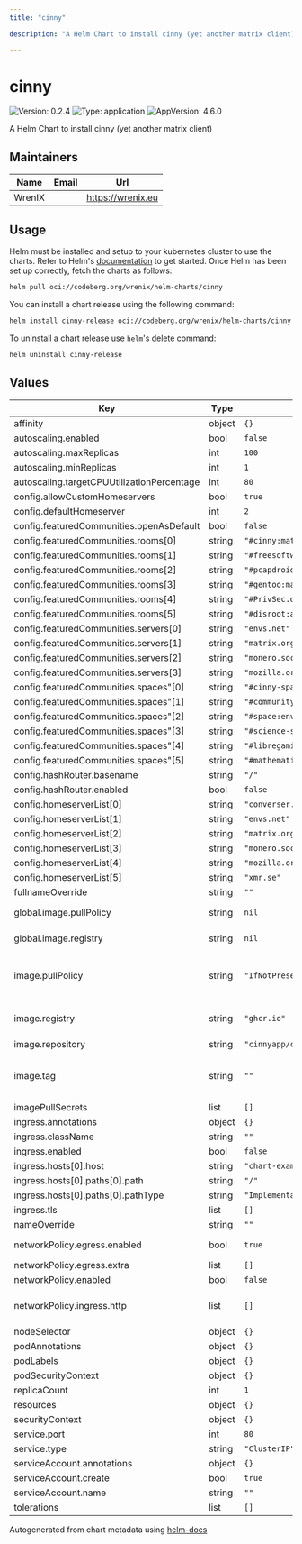 ```yaml
---
title: "cinny"

description: "A Helm Chart to install cinny (yet another matrix client)"

---
```


# cinny

![Version: 0.2.4](https://img.shields.io/badge/Version-0.2.4-informational?style=flat-square) ![Type: application](https://img.shields.io/badge/Type-application-informational?style=flat-square) ![AppVersion: 4.6.0](https://img.shields.io/badge/AppVersion-4.6.0-informational?style=flat-square)

A Helm Chart to install cinny (yet another matrix client)

## Maintainers

| Name | Email | Url |
| ---- | ------ | --- |
| WrenIX |  | <https://wrenix.eu> |

## Usage

Helm must be installed and setup to your kubernetes cluster to use the charts.
Refer to Helm's [documentation](https://helm.sh/docs) to get started.
Once Helm has been set up correctly, fetch the charts as follows:

```bash
helm pull oci://codeberg.org/wrenix/helm-charts/cinny
```

You can install a chart release using the following command:

```bash
helm install cinny-release oci://codeberg.org/wrenix/helm-charts/cinny --values values.yaml
```

To uninstall a chart release use `helm`'s delete command:

```bash
helm uninstall cinny-release
```

## Values

| Key | Type | Default | Description |
|-----|------|---------|-------------|
| affinity | object | `{}` |  |
| autoscaling.enabled | bool | `false` |  |
| autoscaling.maxReplicas | int | `100` |  |
| autoscaling.minReplicas | int | `1` |  |
| autoscaling.targetCPUUtilizationPercentage | int | `80` |  |
| config.allowCustomHomeservers | bool | `true` |  |
| config.defaultHomeserver | int | `2` |  |
| config.featuredCommunities.openAsDefault | bool | `false` |  |
| config.featuredCommunities.rooms[0] | string | `"#cinny:matrix.org"` |  |
| config.featuredCommunities.rooms[1] | string | `"#freesoftware:matrix.org"` |  |
| config.featuredCommunities.rooms[2] | string | `"#pcapdroid:matrix.org"` |  |
| config.featuredCommunities.rooms[3] | string | `"#gentoo:matrix.org"` |  |
| config.featuredCommunities.rooms[4] | string | `"#PrivSec.dev:arcticfoxes.net"` |  |
| config.featuredCommunities.rooms[5] | string | `"#disroot:aria-net.org"` |  |
| config.featuredCommunities.servers[0] | string | `"envs.net"` |  |
| config.featuredCommunities.servers[1] | string | `"matrix.org"` |  |
| config.featuredCommunities.servers[2] | string | `"monero.social"` |  |
| config.featuredCommunities.servers[3] | string | `"mozilla.org"` |  |
| config.featuredCommunities.spaces"[0] | string | `"#cinny-space:matrix.org"` |  |
| config.featuredCommunities.spaces"[1] | string | `"#community:matrix.org"` |  |
| config.featuredCommunities.spaces"[2] | string | `"#space:envs.net"` |  |
| config.featuredCommunities.spaces"[3] | string | `"#science-space:matrix.org"` |  |
| config.featuredCommunities.spaces"[4] | string | `"#libregaming-games:tchncs.de"` |  |
| config.featuredCommunities.spaces"[5] | string | `"#mathematics-on:matrix.org"` |  |
| config.hashRouter.basename | string | `"/"` |  |
| config.hashRouter.enabled | bool | `false` |  |
| config.homeserverList[0] | string | `"converser.eu"` |  |
| config.homeserverList[1] | string | `"envs.net"` |  |
| config.homeserverList[2] | string | `"matrix.org"` |  |
| config.homeserverList[3] | string | `"monero.social"` |  |
| config.homeserverList[4] | string | `"mozilla.org"` |  |
| config.homeserverList[5] | string | `"xmr.se"` |  |
| fullnameOverride | string | `""` |  |
| global.image.pullPolicy | string | `nil` | if set it will overwrite all pullPolicy |
| global.image.registry | string | `nil` | if set it will overwrite all registry entries |
| image.pullPolicy | string | `"IfNotPresent"` | This sets the pull policy for images. (could be overwritten by global.image.pullPolicy) |
| image.registry | string | `"ghcr.io"` | image registry (could be overwritten by global.image.registry) |
| image.repository | string | `"cinnyapp/cinny"` | image repository |
| image.tag | string | `""` | image tag - Overrides the image tag whose default is the chart appVersion. |
| imagePullSecrets | list | `[]` |  |
| ingress.annotations | object | `{}` |  |
| ingress.className | string | `""` |  |
| ingress.enabled | bool | `false` |  |
| ingress.hosts[0].host | string | `"chart-example.local"` |  |
| ingress.hosts[0].paths[0].path | string | `"/"` |  |
| ingress.hosts[0].paths[0].pathType | string | `"ImplementationSpecific"` |  |
| ingress.tls | list | `[]` |  |
| nameOverride | string | `""` |  |
| networkPolicy.egress.enabled | bool | `true` | activate egress no networkpolicy |
| networkPolicy.egress.extra | list | `[]` | egress rules |
| networkPolicy.enabled | bool | `false` |  |
| networkPolicy.ingress.http | list | `[]` | ingress for http port (e.g. ingress-controller) |
| nodeSelector | object | `{}` |  |
| podAnnotations | object | `{}` |  |
| podLabels | object | `{}` |  |
| podSecurityContext | object | `{}` |  |
| replicaCount | int | `1` | replicas |
| resources | object | `{}` |  |
| securityContext | object | `{}` |  |
| service.port | int | `80` |  |
| service.type | string | `"ClusterIP"` |  |
| serviceAccount.annotations | object | `{}` |  |
| serviceAccount.create | bool | `true` |  |
| serviceAccount.name | string | `""` |  |
| tolerations | list | `[]` |  |

Autogenerated from chart metadata using [helm-docs](https://github.com/norwoodj/helm-docs)

